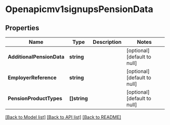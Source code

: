 # Openapicmv1signupsPensionData

## Properties
Name | Type | Description | Notes
------------ | ------------- | ------------- | -------------
**AdditionalPensionData** | **string** |  | [optional] [default to null]
**EmployerReference** | **string** |  | [optional] [default to null]
**PensionProductTypes** | **[]string** |  | [optional] [default to null]

[[Back to Model list]](../README.md#documentation-for-models) [[Back to API list]](../README.md#documentation-for-api-endpoints) [[Back to README]](../README.md)

